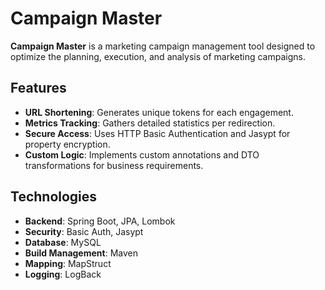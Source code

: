 # Campaign Master

**Campaign Master** is a marketing campaign management tool designed to optimize the planning, execution, and analysis of marketing campaigns.

## Features

- **URL Shortening**: Generates unique tokens for each engagement.
- **Metrics Tracking**: Gathers detailed statistics per redirection.
- **Secure Access**: Uses HTTP Basic Authentication and Jasypt for property encryption.
- **Custom Logic**: Implements custom annotations and DTO transformations for business requirements.

## Technologies

- **Backend**: Spring Boot, JPA, Lombok
- **Security**: Basic Auth, Jasypt
- **Database**: MySQL
- **Build Management**: Maven
- **Mapping**: MapStruct
- **Logging**: LogBack
